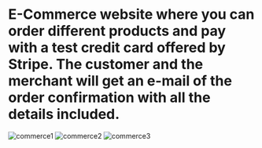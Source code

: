 # E-Commerce website where you can order different products and pay with a test credit card offered by Stripe. The customer and the merchant will get an e-mail of the order confirmation with all the details included.

![commerce1](https://user-images.githubusercontent.com/114031237/196675630-68db68a2-7bae-45f5-920e-29182d7006e4.PNG)
![commerce2](https://user-images.githubusercontent.com/114031237/196675637-d936689f-c5eb-48a8-89fb-1e3b2b21a167.PNG)
![commerce3](https://user-images.githubusercontent.com/114031237/196675639-0cecf09d-b480-4988-85c0-0f7d0b4ec573.PNG)
